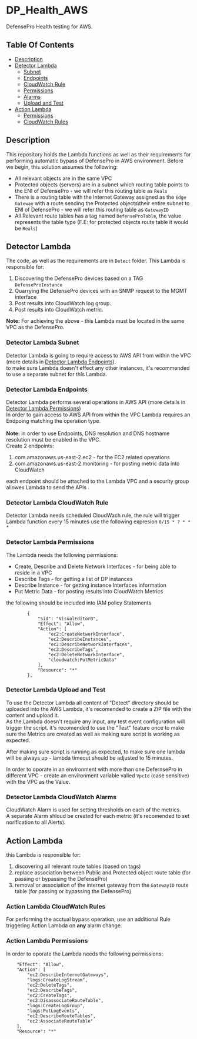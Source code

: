 # DP_Health_AWS
DefensePro Health testing for AWS.

## Table Of Contents ###
- [Description](#description )
- [Detector Lambda](#detector-lambda)
  * [Subnet](#detector-lambda-subnet)
  * [Endpoints](#detector-lambda-endpoints)
  * [CloudWatch Rule](#detector-lambda-cloudwatch-rule)
  * [Permissions](#detector-lambda-permissions)
  * [Alarms](#detector-lambda-cloudwatch-alarms)
  * [Upload and Test](#detector-lambda-upload-and-test)
- [Action Lambda](#action-lambda)
  * [Permissions](#action-lambda-permissions)
  * [CloudWatch Rules](#action-lambda-cloudwatch-rules)

## Description ##
This repository holds the Lambda functions as well as their requirements for performing automatic bypass of DefensePro in AWS environment.
Before we begin, this solution assumes the following:
* All relevant objects are in the same VPC
* Protected objects (servers) are in a subnet which routing table points to the ENI of DefensePro - we will refer this routing table as `Reals`
* There is a routing table with the Internet Gateway assigned as the `Edge Gateway` with a route sending the Protected objects\their entire subnet to ENI of DefensePro - we will refer this routing table as `GatewayID`
* All Relevant route tables has a tag named `DefenseProTable`, the value represents the table type (F.E: for protected objects route table it would be `Reals`)

## Detector Lambda ##
The code, as well as the requirements are in `Detect` folder. This Lambda is responsible for:
1. Discovering the DefensePro devices based on a TAG `DefenseProInstance`
2. Quarrying the DefensePro devices with an SNMP request to the MGMT interface
3. Post results into CloudWatch log group.
4. Post results into CloudWatch metric.

<b>Note:</b> For achieving the above - this Lambda must be located in the same VPC as the DefensePro.

### Detector Lambda Subnet ###
Detector Lambda is going to require access to AWS API from within the VPC (more details in [Detector Lambda Endpoints](#detector-lambda-endpoints)).<br>
to make sure Lambda doesn't effect any other instances, it's recommended to use a separate subnet for this Lambda.

### Detector Lambda Endpoints ###
Detector Lambda performs several operations in AWS API (more details in [Detector Lambda Permissions](#detector-lambda-permissions))<br>
In order to gain access to AWS API from within the VPC Lambda requires an Endpoing matching the operation type.<br><br>
<b>Note:</b> in order to use Endpoints, DNS resolution and DNS hostname resolution must be enabled in the VPC.<br>
Create 2 endpoints:
1. com.amazonaws.us-east-2.ec2 - for the EC2 related operations
2. com.amazonaws.us-east-2.monitoring - for posting metric data into CloudWatch

each endpoint should be attached to the Lambda VPC and a security group allowes Lambda to send the APIs .

### Detector Lambda CloudWatch Rule ### 
Detector Lambda needs scheduled CloudWach rule, the rule will trigger Lambda function every 15 minutes
use the following expresion `0/15 * ? * * *` 

### Detector Lambda Permissions ###
The Lambda needs the following permissions:
* Create, Describe and Delete Network Interfaces - for being able to reside in a VPC
* Describe Tags - for getting a list of DP instances
* Describe Instance - for getting instance Interfaces information
* Put Metric Data - for posting results into CloudWatch Metrics

the following should be included into IAM policy Statements
```
        {
            "Sid": "VisualEditor0",
            "Effect": "Allow",
            "Action": [
                "ec2:CreateNetworkInterface",
                "ec2:DescribeInstances",
                "ec2:DescribeNetworkInterfaces",
                "ec2:DescribeTags",
                "ec2:DeleteNetworkInterface",
                "cloudwatch:PutMetricData"
            ],
            "Resource": "*"
        },
```

### Detector Lambda Upload and Test ###
To use the Detector Lambda all content of "Detect" directory should be uploaded into the AWS Lambda, it's recomended to create a ZIP file with the content and upload it.<br>
As the Lambda doesn't require any input, any test event configuration will trigger the script.
it's recomended to use the "Test" feature once to make sure the Metrics are created as well as making sure script is working as expected.

After making sure script is running as expected, to make sure one lambda will be always up - lambda timeout should be adjusted to 15 minutes.

In order to oporate in an environment with more than one DefernsePro in different VPC - create an environment variable valled `VpcId` (case sensitive) with the VPC as the Value.

### Detector Lambda CloudWatch Alarms ###
CloudWatch Alarm is used for setting thresholds on each of the metrics. <br>
A separate Alarm shloud be created for each metric (it's recomended to set norification to all Alerts).<br>

## Action Lambda ## 
this Lambda is responsible for:
1. discovering all relevant route tables (based on tags)
2. replace association between Public and Protected object route table (for passing or bypassing the DefensePro)
3. removal or association of the internet gateway from the `GatewayID` route table (for passing or bypassing the DefensePro)

### Action Lambda CloudWatch Rules ###
For performing the acctual bypass operation, use an additional Rule triggering Action Lambda on <b>any</b> alarm change.<br>

### Action Lambda Permissions ###
In order to oporate the Lambda needs the following permissions:
```
    "Effect": "Allow",
    "Action": [
        "ec2:DescribeInternetGateways",
        "logs:CreateLogStream",
        "ec2:DeleteTags",
        "ec2:DescribeTags",
        "ec2:CreateTags",
        "ec2:DisassociateRouteTable",
        "logs:CreateLogGroup",
        "logs:PutLogEvents",
        "ec2:DescribeRouteTables",
        "ec2:AssociateRouteTable"
    ],
    "Resource": "*"
```
